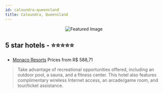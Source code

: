 ```yaml
---
id: caloundra-queensland
title: Caloundra, Queensland
---
```


<center><img src="https://i.travelapi.com/hotels/5000000/4830000/4821700/4821692/4084e424_z.jpg" alt="Featured Image" /></center>


##  5 star hotels - ⭐️⭐️⭐️⭐️⭐️

-    [Monaco Resorts](https://us.hurb.com/hotels/caloundra/monaco-resorts-JNP-JP399960?cmp=18055) Prices from R$ 588,71
   > Take advantage of recreational opportunities offered, including an outdoor pool, a sauna, and a fitness center. This hotel also features complimentary wireless Internet access, an arcade/game room, and tour/ticket assistance.
